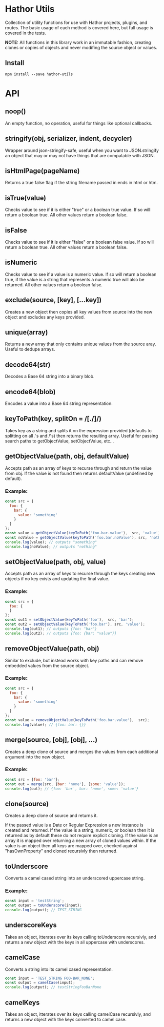 Hathor Utils
===

Collection of utility functions for use with Hathor projects, plugins, and routes.  The basic usage of each method is covered here, but full usage is covered in the tests.

**NOTE:** All functions in this library work in an immutable fashion, creating clones or copies of objects and never modifing the source object or values.

Install
---

```
npm install --save hathor-utils
```

API
===

noop()
---

An empty function, no operation, useful for things like optional callbacks.

stringify(obj, serializer, indent, decycler)
---

Wrapper around json-stringify-safe, useful when you want to JSON.stringify an object that may or may not have things that are compatable with JSON.

isHtmlPage(pageName)
---

Returns a true false flag if the string filename passed in ends in html or htm.

isTrue(value)
---

Checks value to see if it is either "true" or a boolean true value.  If so will return a boolean true.  All other values return a boolean false.

isFalse
---

Checks value to see if it is either "false" or a boolean false value.  If so will return a boolean true.  All other values return a boolean false.

isNumeric
---

Checks value to see if a value is a numeric value.  If so will return a boolean true, if the value is a string that represents a numeric true will also be returned.  All other values return a boolean false.

exclude(source, [key], [...key])
---

Creates a new object then copies all key values from source into the new object and excludes any keys provided.

unique(array)
---

Returns a new array that only contains unique values from the source aray.  Useful to dedupe arrays.

decode64(str)
---

Decodes a Base 64 string into a binary blob.

encode64(blob)
---

Encodes a value into a Base 64 string representation.

keyToPath(key, splitOn = /[\.\/]/)
---

Takes key as a string and splits it on the expression provided (defaults to splitting on all .'s and /'s) then returns the resulting array.  Useful for passing search paths to getObjectValue, setObjectValue, etc...

getObjectValue(path, obj, defaultValue)
---

Accepts path as an array of keys to recurse through and return the value from obj.  If the value is not found then returns defaultValue (undefined by default).

### Example:

```js
const src = {
  foo: {
    bar: {
      value: 'something'
    }
  }
};
const value = getObjectValue(keyToPath('foo.bar.value'),  src, 'value');
const noValue = getObjectValue(keyToPath('foo.bar.noValue'), src, 'nothing');
console.log(value); // outputs "something"
console.log(noValue); // outputs "nothing"
```

setObjectValue(path, obj, value)
---

Accepts path as an array of keys to recurse through the keys creating new objects if no key exists and updating the final value.

### Example:

```js
const src = {
  foo: {
  }
};
const out1 = setObjectValue(keyToPath('foo'),  src, 'bar');
const out2 = setObjectValue(keyToPath('foo.bar'), src, 'value');
console.log(out1); // outputs {foo: "bar"}
console.log(out2); // outputs {foo: {bar: "value"}}
```

removeObjectValue(path, obj)
---

Similar to exclude, but instead works with key paths and can remove embedded values from the source object.

### Example:

```js
const src = {
  foo: {
    bar: {
      value: 'something'
    }
  }
};
const value = removeObjectValue(keyToPath('foo.bar.value'),  src);
console.log(value); // {foo: bar: {}}
```

merge(source, [obj], [obj], ...)
---

Creates a deep clone of source and merges the values from each additional argument into the new object.

### Example:

```js
const src = {foo: 'bar'};
const out = merge(src, {bar: 'none'}, {some: 'value'});
console.log(out); // {foo: 'bar', bar: 'none', some: 'value'}
```

clone(source)
---

Creates a deep clone of source and returns it.

If the passed value is a Date or Regular Expression a new instance is created and returned.
If the value is a string, numeric, or boolean then it is returned as by default these do not require explicit cloning.
If the value is an array it is mapped over returning a new array of cloned values within.
If the value is an object then all keys are mapped over, checked against "hasOwnProperty" and cloned recursivly then returned.

toUnderscore
---

Converts a camel cased string into an underscored uppercase string.

### Example:

```js
const input = 'testString';
const output = toUnderscore(input);
console.log(output); // TEST_STRING
```

underscoreKeys
---

Takes an object, itterates over its keys calling toUnderscore recursivly, and returns a new object with the keys in all uppercase with underscores.

camelCase
---

Converts a string into its camel cased representation.

```js
const input = 'TEST_STRING FOO-BAR_NONE';
const output = camelCase(input);
console.log(output); // testStringFooBarNone
```

camelKeys
---

Takes an object, itterates over its keys calling camelCase recursivly, and returns a new object with the keys converted to camel case.
